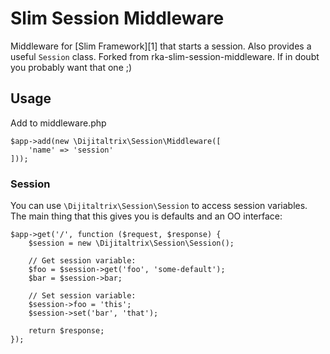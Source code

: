 # Slim Session Middleware

Middleware for [Slim Framework][1] that starts a session. Also provides a useful `Session` class. Forked from rka-slim-session-middleware. If in doubt you probably want that one ;)


## Usage

Add to middleware.php

    $app->add(new \Dijitaltrix\Session\Middleware([
        'name' => 'session'
    ]));


### Session

You can use `\Dijitaltrix\Session\Session` to access session variables. The main thing that this gives you is defaults and an OO interface:

    $app->get('/', function ($request, $response) {
        $session = new \Dijitaltrix\Session\Session();

        // Get session variable:
        $foo = $session->get('foo', 'some-default');
        $bar = $session->bar;

        // Set session variable:
        $session->foo = 'this';
        $session->set('bar', 'that');

        return $response;
    });

